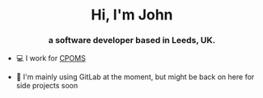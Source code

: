 <h1 align="center">Hi, I'm John</h1>
<h3 align="center">a software developer based in Leeds, UK.</h3>

- 💻 I work for [CPOMS](https://www.cpoms.co.uk/)

- 🦊 I'm mainly using GitLab at the moment, but might be back on here for side projects soon
